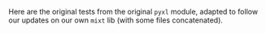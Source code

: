 Here are the original tests from the original `pyxl` module, adapted to follow our updates on our own `mixt` lib (with some files concatenated).
